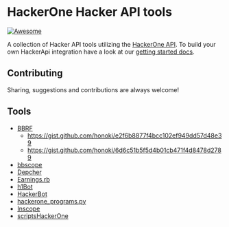 # HackerOne Hacker API tools
[![Awesome](https://awesome.re/badge.svg)](https://awesome.re)

A collection of Hacker API tools utilizing the [HackerOne API](https://api.hackerone.com). To build your own HackerApi integration have a look at our [getting started docs](https://api.hackerone.com/getting-started-hacker-api/#getting-started-hacker-api).

## Contributing

Sharing, suggestions and contributions are always welcome!

## Tools

- [BBRF](https://github.com/honoki/bbrf-client)
  - https://gist.github.com/honoki/e2f6b8877f4bcc102ef949dd57d48e39
  - https://gist.github.com/honoki/6d6c51b5f5d4b01cb471f4d8478d2789
- [bbscope](https://github.com/sw33tLie/bbscope/)
- [Depcher](https://github.com/patuuh/Depcher)
- [Earnings.rb](https://gitlab.com/dee-see/hackerone-scripts/-/blob/master/earnings.rb)
- [h1Bot](https://github.com/xpl0ited1/h1Bot)
- [HackerBot](https://github.com/Retr02332/HackerBot)
- [hackerone_programs.py](https://gist.github.com/thiezn/eeb78dcdc3902cdb2f33f9050d6d429d)
- [Inscope](https://github.com/michael1026/inscope)
- [scriptsHackerOne](https://github.com/arthur4ires/scriptsHackerOne)
